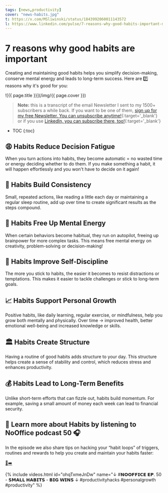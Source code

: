```yaml
---
tags: [news,productivity]
cover: "news-habits.jpg"
t: https://x.com/MSliwinski/status/1843992060011143572
l: https://www.linkedin.com/pulse/7-reasons-why-good-habits-important-michael-sliwinski-xltyf
---
```


# 7 reasons why good habits are important

Creating and maintaining good habits helps you simplify decision-making, conserve mental energy and leads to long-term success. Here are 7️⃣ reasons why it's good for you:
<!--More-->

![{{ page.title }}](/img/{{ page.cover }})

> **Note:** this is a transcript of the email Newsletter I sent to my 1500+ subscribers a while back. If you want to be one of them, [sign up for my free Newsletter. You can unsubscribe anytime!](https://michael.gratis/n){:target='_blank'} or if you use [LinkedIn, you can subscribe there, too!](https://michael.gratis/inn){:target='_blank'}

* TOC
{:toc}
## 😩 Habits Reduce Decision Fatigue

When you turn actions into habits, they become automatic = no wasted time or energy deciding whether to do them. If you make something a habit, it will happen effortlessly and you won't have to decide on it again!

## 👣 Habits Build Consistency

Small, repeated actions, like reading a little each day or maintaining a regular sleep routine, add up over time to create significant results as the steps compound.

## 🧠 Habits Free Up Mental Energy

When certain behaviors become habitual, they run on autopilot, freeing up brainpower for more complex tasks. This means free mental energy on creativity, problem-solving or decision-making!

## 💪 Habits Improve Self-Discipline

The more you stick to habits, the easier it becomes to resist distractions or temptations. This makes it easier to tackle challenges or stick to long-term goals.

## 📈 Habits Support Personal Growth

Positive habits, like daily learning, regular exercise, or mindfulness, help you grow both mentally and physically. Over time -> improved health, better emotional well-being and increased knowledge or skills.

## 🏛️ Habits Create Structure

Having a routine of good habits adds structure to your day. This structure helps create a sense of stability and control, which reduces stress and enhances productivity.

## 💰 Habits Lead to Long-Term Benefits

Unlike short-term efforts that can fizzle out, habits build momentum. For example, saving a small amount of money each week can lead to financial security.

## 🚀 Learn more about Habits by listening to NoOffice podcast 50 🎧

In the episode we also share tips on hacking your “habit loops” of triggers, routines and rewards to help you create and maintain your habits faster:

[🔗➡️](NoOffice.fm/50)


{% include videos.html id="ohqTxmeJnDw" name="↓ #𝗡𝗢𝗢𝗙𝗙𝗜𝗖𝗘  𝗘𝗣. 50 - 𝗦𝗠𝗔𝗟𝗟 𝗛𝗔𝗕𝗜𝗧𝗦 - 𝗕𝗜𝗚 𝗪𝗜𝗡𝗦 ↓ #productivityhacks  #personalgrowth  #productivity" %}

[n]: https://michael.gratis/nozbe
[np]: https://michael.gratis/nozbepersonal